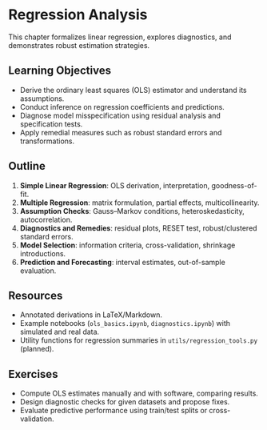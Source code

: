 # Regression Analysis

This chapter formalizes linear regression, explores diagnostics, and demonstrates robust estimation strategies.

## Learning Objectives

- Derive the ordinary least squares (OLS) estimator and understand its assumptions.
- Conduct inference on regression coefficients and predictions.
- Diagnose model misspecification using residual analysis and specification tests.
- Apply remedial measures such as robust standard errors and transformations.

## Outline

1. **Simple Linear Regression**: OLS derivation, interpretation, goodness-of-fit.
2. **Multiple Regression**: matrix formulation, partial effects, multicollinearity.
3. **Assumption Checks**: Gauss–Markov conditions, heteroskedasticity, autocorrelation.
4. **Diagnostics and Remedies**: residual plots, RESET test, robust/clustered standard errors.
5. **Model Selection**: information criteria, cross-validation, shrinkage introductions.
6. **Prediction and Forecasting**: interval estimates, out-of-sample evaluation.

## Resources

- Annotated derivations in LaTeX/Markdown.
- Example notebooks (`ols_basics.ipynb`, `diagnostics.ipynb`) with simulated and real data.
- Utility functions for regression summaries in `utils/regression_tools.py` (planned).

## Exercises

- Compute OLS estimates manually and with software, comparing results.
- Design diagnostic checks for given datasets and propose fixes.
- Evaluate predictive performance using train/test splits or cross-validation.
